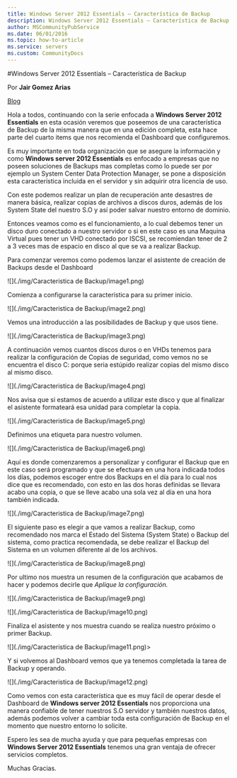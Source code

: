 ```yaml
---
title: Windows Server 2012 Essentials – Característica de Backup
description: Windows Server 2012 Essentials – Característica de Backup
author: MSCommunityPubService
ms.date: 06/01/2016
ms.topic: how-to-article
ms.service: servers
ms.custom: CommunityDocs
---
```








#Windows Server 2012 Essentials – Característica de Backup


Por **Jair Gomez Arias**

[Blog](http://blogs.itpro.es/jairgomez/)


Hola a todos, continuando con la serie enfocada a **Windows Server 2012
Essentials** en esta ocasión veremos que poseemos de una característica
de Backup de la misma manera que en una edición completa, esta hace
parte del cuarto items que nos recomienda el Dashboard que configuremos.

Es muy importante en toda organización que se asegure la información y
como **Windows server 2012 Essentials** es enfocado a empresas que no
poseen soluciones de Backups mas completas como lo puede ser por ejemplo
un System Center Data Protection Manager, se pone a disposición esta
característica incluida en el servidor y sin adquirir otra licencia de
uso.

Con este podemos realizar un plan de recuperación ante desastres de
manera básica, realizar copias de archivos a discos duros, además de los
System State del nuestro S.O y así poder salvar nuestro entorno de
dominio.

Entonces veamos como es el funcionamiento, a lo cual debemos tener un
disco duro conectado a nuestro servidor o si en este caso es una Maquina
Virtual pues tener un VHD conectado por ISCSI, se recomiendan tener de 2
a 3 veces mas de espacio en disco al que se va a realizar Backup.

Para comenzar veremos como podemos lanzar el asistente de creación de
Backups desde el Dashboard

![](./img/Caracteristica de Backup/image1.png)

Comienza a configurarse la característica para su primer inicio.

![](./img/Caracteristica de Backup/image2.png)

Vemos una introducción a las posibilidades de Backup y que usos tiene.

![](./img/Caracteristica de Backup/image3.png)
    

A continuación vemos cuantos discos duros o en VHDs tenemos para
realizar la configuración de Copias de seguridad, como vemos no se
encuentra el disco C: porque seria estúpido realizar copias del mismo
disco al mismo disco.

![](./img/Caracteristica de Backup/image4.png)
    

Nos avisa que si estamos de acuerdo a utilizar este disco y que al
finalizar el asistente formateará esa unidad para completar la copia.

![](./img/Caracteristica de Backup/image5.png)

Definimos una etiqueta para nuestro volumen.

![](./img/Caracteristica de Backup/image6.png)
    

Aquí es donde comenzaremos a personalizar y configurar el Backup que en
este caso será programado y que se efectuara en una hora indicada todos
los días, podemos escoger entre dos Backups en el día para lo cual nos
dice que es recomendado, con esto en las dos horas definidas se llevara
acabo una copia, o que se lleve acabo una sola vez al día en una hora
también indicada.

![](./img/Caracteristica de Backup/image7.png)
    

El siguiente paso es elegir a que vamos a realizar Backup, como
recomendado nos marca el Estado del Sistema (System State) o Backup del
sistema, como practica recomendada, se debe realizar el Backup del
Sistema en un volumen diferente al de los archivos.

![](./img/Caracteristica de Backup/image8.png)
    

Por ultimo nos muestra un resumen de la configuración que acabamos de
hacer y podemos decirle que *Aplique la configuración.*

![](./img/Caracteristica de Backup/image9.png)
    

![](./img/Caracteristica de Backup/image10.png)
    

Finaliza el asistente y nos muestra cuando se realiza nuestro próximo o
primer Backup.

![](./img/Caracteristica de Backup/image11.png)>
    

Y si volvemos al Dashboard vemos que ya tenemos completada la tarea de
Backup y operando.

![](./img/Caracteristica de Backup/image12.png)

Como vemos con esta característica que es muy fácil de operar desde el
Dashboard de **Windows server 2012 Essentials** nos proporciona una
manera confiable de tener nuestros S.O servidor y también nuestros
datos, además podemos volver a cambiar toda esta configuración de Backup
en el momento que nuestro entorno lo solicite.

Espero les sea de mucha ayuda y que para pequeñas empresas con **Windows
Server 2012 Essentials** tenemos una gran ventaja de ofrecer servicios
completos.

Muchas Gracias.


